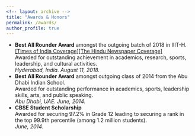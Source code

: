 ```yaml
---
<!-- layout: archive -->
title: "Awards & Honors"
permalink: /awards/
author_profile: true
---
```

* **Best All Rounder Award** amongst the outgoing batch of 2018 in IIIT-H.<br>[[Times of India Coverage]](https://timesofindia.indiatimes.com/city/hyderabad/423-students-pass-out-of-iiit-hyderabad-with-flying-colours/articleshow/65372469.cms)[[The Hindu Newspaper Coverage]](https://www.thehindubusinessline.com/news/education/iiit-h-holds-17th-convocation-423-students-graduate/article24664719.ece) <br>Awarded for outstanding achievement in academics, research, sports, leadership, and cultural activities.  <br><i>Hyderabad, India. August 11, 2018.</i>
* **Best All Rounder Award** amongst outgoing class of 2014 from the Abu Dhabi Indian School.<br>Awarded for outstanding performance in academics, sports, leadership skills, arts, and public speaking. <br><i>Abu Dhabi, UAE. June, 2014.</i>
* **CBSE Student Scholarship**<br>Awarded for securing 97.2% in Grade 12 leading to securing a rank in the top 99.9th percentile (among 1.2 million students). <br><i>June, 2014.</i>
